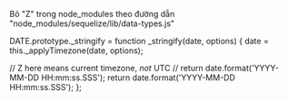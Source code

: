 
Bỏ "Z" trong node_modules theo đường dẫn "node_modules/sequelize/lib/data-types.js"

DATE.prototype._stringify = function _stringify(date, options) {
  date = this._applyTimezone(date, options);

  // Z here means current timezone, _not_ UTC
  // return date.format('YYYY-MM-DD HH:mm:ss.SSS');
  return date.format('YYYY-MM-DD HH:mm:ss.SSS');
};